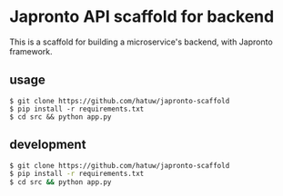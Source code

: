 # Japronto API scaffold for backend

This is a scaffold for building a microservice's backend, with Japronto framework.

## usage

```
$ git clone https://github.com/hatuw/japronto-scaffold
$ pip install -r requirements.txt
$ cd src && python app.py
```

## development

```bash
$ git clone https://github.com/hatuw/japronto-scaffold
$ pip install -r requirements.txt
$ cd src && python app.py
```
